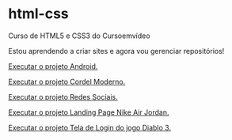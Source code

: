 # html-css
 Curso de HTML5 e CSS3 do Cursoemvídeo

Estou aprendendo a criar sites e agora vou gerenciar repositórios!

<a href="https://maragatocoder.github.io/html-css/Desafios/010d%20Site/" target="_blank"> Executar o projeto Android.</a>

<a href="https://maragatocoder.github.io/projeto-cordel/" target="_blank"> Executar o projeto Cordel Moderno.</a>

<a href="https://maragatocoder.github.io/projeto-redes-sociais/" target="_blank"> Executar o projeto Redes Sociais.</a>

<a href="https://maragatocoder.github.io/projeto-landingpage/" target="_blank"> Executar o projeto Landing Page Nike Air Jordan.</a>

<a href="https://maragatocoder.github.io/tela-login/" target="_blank">Executar o projeto Tela de Login do jogo Diablo 3.</a>